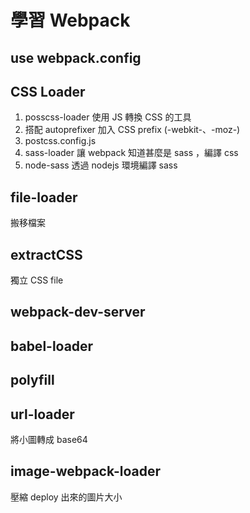 # 學習 Webpack

## use webpack.config

## CSS Loader

1. posscss-loader 使用 JS 轉換 CSS 的工具
2. 搭配 autoprefixer 加入 CSS prefix (-webkit-、-moz-)
3. postcss.config.js
4. sass-loader 讓 webpack 知道甚麼是 sass ，編譯 css 
5. node-sass 透過 nodejs 環境編譯 sass

## file-loader

搬移檔案

## extractCSS

獨立 CSS file

## webpack-dev-server

## babel-loader

## polyfill

## url-loader

將小圖轉成 base64

## image-webpack-loader

壓縮 deploy 出來的圖片大小
